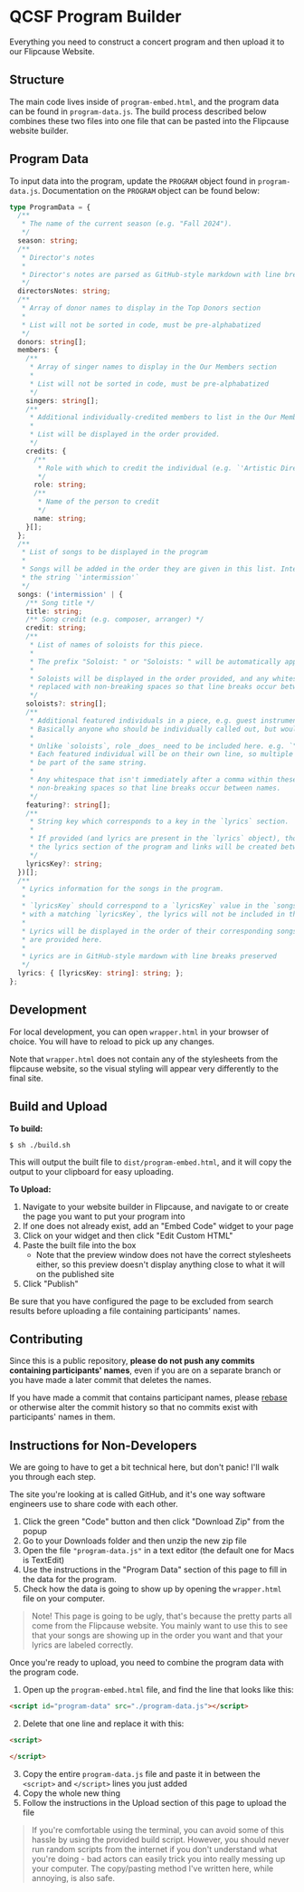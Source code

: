 # QCSF Program Builder

Everything you need to construct a concert program and then upload it to our Flipcause Website.

## Structure

The main code lives inside of `program-embed.html`, and the program data can be found in `program-data.js`. The build process described below combines these two files into one file that can be pasted into the Flipcause website builder.

## Program Data

To input data into the program, update the `PROGRAM` object found in `program-data.js`. Documentation on the `PROGRAM` object can be found below:

```typescript
type ProgramData = {
  /**
   * The name of the current season (e.g. "Fall 2024").
   */
  season: string;
  /**
   * Director's notes
   *
   * Director's notes are parsed as GitHub-style markdown with line breaks preserved
   */
  directorsNotes: string;
  /**
   * Array of donor names to display in the Top Donors section
   *
   * List will not be sorted in code, must be pre-alphabatized
   */
  donors: string[];
  members: {
    /**
     * Array of singer names to display in the Our Members section
     *
     * List will not be sorted in code, must be pre-alphabatized
     */
    singers: string[];
    /**
     * Additional individually-credited members to list in the Our Members section, e.g. Artistic Director or Accompanist.
     *
     * List will be displayed in the order provided.
     */
    credits: {
      /**
       * Role with which to credit the individual (e.g. `'Artistic Director'`)
       */
      role: string;
      /**
       * Name of the person to credit
       */
      name: string;
    }[];
  };
  /**
   * List of songs to be displayed in the program
   *
   * Songs will be added in the order they are given in this list. Intermission is represented as
   * the string `'intermission'`
   */
  songs: ('intermission' | {
    /** Song title */
    title: string;
    /** Song credit (e.g. composer, arranger) */
    credit: string;
    /**
     * List of names of soloists for this piece.
     *
     * The prefix "Soloist: " or "Soloists: " will be automatically applied.
     *
     * Soloists will be displayed in the order provided, and any whitespace in their names will be
     * replaced with non-breaking spaces so that line breaks occur between names
     */
    soloists?: string[];
    /**
     * Additional featured individuals in a piece, e.g. guest instrumentalists.
     * Basically anyone who should be individually called out, but wouldn't be described as a "soloist".
     *
     * Unlike `soloists`, role _does_ need to be included here. e.g. `"Synth: Jay Doe"`
     * Each featured individual will be on their own line, so multiple people on the same part should
     * be part of the same string.
     *
     * Any whitespace that isn't immediately after a comma within these strings will be replaced with
     * non-breaking spaces so that line breaks occur between names.
     */
    featuring?: string[];
    /**
     * String key which corresponds to a key in the `lyrics` section.
     *
     * If provided (and lyrics are present in the `lyrics` object), those lyrics will be displayed in
     * the lyrics section of the program and links will be created between the two.
     */
    lyricsKey?: string;
  })[];
  /**
   * Lyrics information for the songs in the program.
   *
   * `lyricsKey` should correspond to a `lyricsKey` value in the `songs` object. If there is no song
   * with a matching `lyricsKey`, the lyrics will not be included in the program.
   *
   * Lyrics will be displayed in the order of their corresponding songs, not in the order that they
   * are provided here.
   *
   * Lyrics are in GitHub-style mardown with line breaks preserved
   */
  lyrics: { [lyricsKey: string]: string; };
};
```


## Development

For local development, you can open `wrapper.html` in your browser of choice. You will have to reload to pick up any changes.

Note that `wrapper.html` does not contain any of the stylesheets from the flipcause website, so the visual styling will appear very differently to the final site.

## Build and Upload

**To build:**
```
$ sh ./build.sh
```

This will output the built file to `dist/program-embed.html`, and it will copy the output to your clipboard for easy uploading.

**To Upload:**
1. Navigate to your website builder in Flipcause, and navigate to or create the page you want to put your program into
2. If one does not already exist, add an "Embed Code" widget to your page
3. Click on your widget and then click "Edit Custom HTML"
4. Paste the built file into the box
    - Note that the preview window does not have the correct stylesheets either, so this preview doesn't display anything close to what it will on the published site
5. Click "Publish"

Be sure that you have configured the page to be excluded from search results before uploading a file containing participants' names.

## Contributing
Since this is a public repository, **please do not push any commits containing participants' names**, even if you are on a separate branch or you have made a later commit that deletes the names.

If you have made a commit that contains participant names, please [rebase](https://git-scm.com/book/en/v2/Git-Branching-Rebasing) or otherwise alter the commit history so that no commits exist with participants' names in them.

## Instructions for Non-Developers
We are going to have to get a bit technical here, but don't panic! I'll walk you through each step.

The site you're looking at is called GitHub, and it's one way software engineers use to share code with each other.

1. Click the green "Code" button and then click "Download Zip" from the popup
2. Go to your Downloads folder and then unzip the new zip file
3. Open the file `"program-data.js"` in a text editor (the default one for Macs is TextEdit)
4. Use the instructions in the "Program Data" section of this page to fill in the data for the program.
5. Check how the data is going to show up by opening the `wrapper.html` file on your computer.
> Note! This page is going to be ugly, that's because the pretty parts all come from the Flipcause website. You mainly want to use this to see that your songs are showing up in the order you want and that your lyrics are labeled correctly.

Once you're ready to upload, you need to combine the program data with the program code.

1. Open up the `program-embed.html` file, and find the line that looks like this:
```html
<script id="program-data" src="./program-data.js"></script>
```
2. Delete that one line and replace it with this:
```html
<script>

</script>
```
3. Copy the entire `program-data.js` file and paste it in between the `<script>` and `</script>` lines you just added
4. Copy the whole new thing
5. Follow the instructions in the Upload section of this page to upload the file

> If you're comfortable using the terminal, you can avoid some of this hassle by using the provided build script. However, you should never run random scripts from the internet if you don't understand what you're doing - bad actors can easily trick you into really messing up your computer. The copy/pasting method I've written here, while annoying, is also safe.
